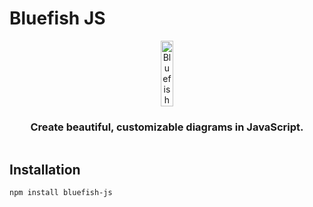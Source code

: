 # Bluefish JS

<div align="center" style="display:flex;flex-direction:column;">
  <a href="https://bluefishjs.org/">
    <img src="https://github.com/bluefishjs/bluefish/assets/21694516/063a0056-3386-430d-a18b-cfbecf500c0b" alt="Bluefish" width="20%">
  </a>
  <h3>Create beautiful, customizable diagrams in JavaScript.</h3>
</div>

## Installation

```bash
npm install bluefish-js
```